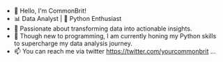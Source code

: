 - 👋 Hello, I'm CommonBrit!
- 📊 Data Analyst | 🐍 Python Enthusiast
- 🌟 Passionate about transforming data into actionable insights. 
- 🌱 Though new to programming, I am currently honing my Python skills to supercharge my data analysis journey.
- 📫 You can reach me via twitter https://twitter.com/yourcommonbrit ...

<!---
CommonBrit/CommonBrit is a ✨ special ✨ repository because its `README.md` (this file) appears on your GitHub profile.
You can click the Preview link to take a look at your changes.
--->
